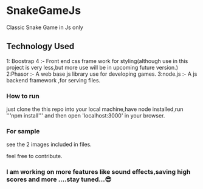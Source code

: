 # SnakeGameJs

Classic Snake Game in Js only


## Technology Used
1: Boostrap 4 :- Front end css frame work for styling(although use in this project is very less,but more use will be in upcoming future version.)
2:Phasor :- A web base js library use for developing games.
3:node.js :- A js backend framework ,for serving files.

### How to run

just clone the this repo into your local machine,have node installed,run '''npm install''' and then open 'localhost:3000' in your browser.

### For sample 
see the 2 images included in files.


feel free to contribute.


### I am working on more features like sound effects,saving high scores and more ....stay tuned...😎
